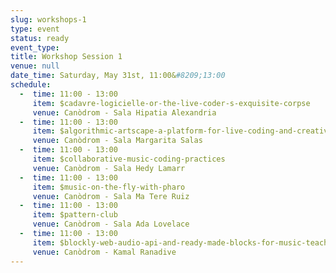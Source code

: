 ```yaml
---
slug: workshops-1
type: event
status: ready
event_type: 
title: Workshop Session 1
venue: null
date_time: Saturday, May 31st, 11:00&#8209;13:00
schedule:
  -  time: 11:00 - 13:00
     item: $cadavre-logicielle-or-the-live-coder-s-exquisite-corpse
     venue: Canòdrom - Sala Hipatia Alexandria
  -  time: 11:00 - 13:00
     item: $algorithmic-artscape-a-platform-for-live-coding-and-creative
     venue: Canòdrom - Sala Margarita Salas
  -  time: 11:00 - 13:00
     item: $collaborative-music-coding-practices
     venue: Canòdrom - Sala Hedy Lamarr
  -  time: 11:00 - 13:00
     item: $music-on-the-fly-with-pharo
     venue: Canòdrom - Sala Ma Tere Ruiz
  -  time: 11:00 - 13:00
     item: $pattern-club
     venue: Canòdrom - Sala Ada Lovelace
  -  time: 11:00 - 13:00
     item: $blockly-web-audio-api-and-ready-made-blocks-for-music-teaching
     venue: Canòdrom - Kamal Ranadive 
---
```


